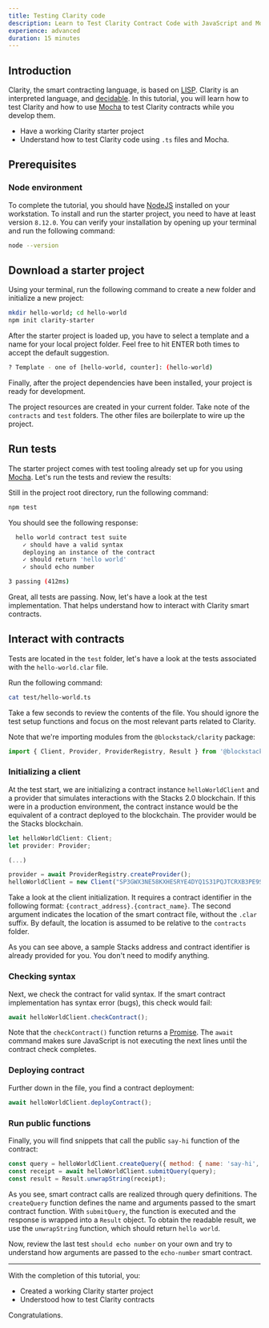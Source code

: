 ```yaml
---
title: Testing Clarity code
description: Learn to Test Clarity Contract Code with JavaScript and Mocha.
experience: advanced
duration: 15 minutes
---
```


## Introduction

Clarity, the smart contracting language, is based on [LISP](<https://en.wikipedia.org/wiki/Lisp_(programming_language)>). Clarity is an interpreted language, and [decidable](https://en.wikipedia.org/wiki/Recursive_language). In this tutorial, you will learn how to test Clarity and how to use [Mocha](https://mochajs.org/) to test Clarity contracts while you develop them.

- Have a working Clarity starter project
- Understand how to test Clarity code using `.ts` files and Mocha.

## Prerequisites

### Node environment

To complete the tutorial, you should have [NodeJS](https://nodejs.org/en/download/) installed on your workstation. To install and run the starter project, you need to have at least version `8.12.0`. You can verify your installation by opening up your terminal and run the following command:

```bash
node --version
```

## Download a starter project

Using your terminal, run the following command to create a new folder and initialize a new project:

```bash
mkdir hello-world; cd hello-world
npm init clarity-starter
```

After the starter project is loaded up, you have to select a template and a name for your local project folder. Feel free to hit ENTER both times to accept the default suggestion.

```bash
? Template - one of [hello-world, counter]: (hello-world)
```

Finally, after the project dependencies have been installed, your project is ready for development.

The project resources are created in your current folder. Take note of the `contracts` and `test` folders. The other files are boilerplate to wire up the project.

## Run tests

The starter project comes with test tooling already set up for you using [Mocha](https://mochajs.org/). Let's run the tests and review the results:

Still in the project root directory, run the following command:

```bash
npm test
```

You should see the following response:

```bash
  hello world contract test suite
    ✓ should have a valid syntax
    deploying an instance of the contract
    ✓ should return 'hello world'
    ✓ should echo number

3 passing (412ms)
```

Great, all tests are passing. Now, let's have a look at the test implementation. That helps understand how to interact with Clarity smart contracts.

## Interact with contracts

Tests are located in the `test` folder, let's have a look at the tests associated with the `hello-world.clar` file.

Run the following command:

```bash
cat test/hello-world.ts
```

Take a few seconds to review the contents of the file. You should ignore the test setup functions and focus on the most relevant parts related to Clarity.

Note that we're importing modules from the `@blockstack/clarity` package:

```js
import { Client, Provider, ProviderRegistry, Result } from '@blockstack/clarity';
```

### Initializing a client

At the test start, we are initializing a contract instance `helloWorldClient` and a provider that simulates interactions with the Stacks 2.0 blockchain. If this were in a production environment, the contract instance would be the equivalent of a contract deployed to the blockchain. The provider would be the Stacks blockchain.

```js
let helloWorldClient: Client;
let provider: Provider;

(...)

provider = await ProviderRegistry.createProvider();
helloWorldClient = new Client("SP3GWX3NE58KXHESRYE4DYQ1S31PQJTCRXB3PE9SB.hello-world", "hello-world", provider);
```

Take a look at the client initialization. It requires a contract identifier in the following format: `{contract_address}.{contract_name}`. The second argument indicates the location of the smart contract file, without the `.clar` suffix. By default, the location is assumed to be relative to the `contracts` folder.

As you can see above, a sample Stacks address and contract identifier is already provided for you. You don't need to modify anything.

### Checking syntax

Next, we check the contract for valid syntax. If the smart contract implementation has syntax error (bugs), this check would fail:

```js
await helloWorldClient.checkContract();
```

Note that the `checkContract()` function returns a [Promise](https://developer.mozilla.org/en-US/docs/Web/JavaScript/Reference/Global_Objects/Promise). The `await` command makes sure JavaScript is not executing the next lines until the contract check completes.

### Deploying contract

Further down in the file, you find a contract deployment:

```js
await helloWorldClient.deployContract();
```

### Run public functions

Finally, you will find snippets that call the public `say-hi` function of the contract:

```js
const query = helloWorldClient.createQuery({ method: { name: 'say-hi', args: [] } });
const receipt = await helloWorldClient.submitQuery(query);
const result = Result.unwrapString(receipt);
```

As you see, smart contract calls are realized through query definitions. The `createQuery` function defines the name and arguments passed to the smart contract function. With `submitQuery`, the function is executed and the response is wrapped into a `Result` object. To obtain the readable result, we use the `unwrapString` function, which should return `hello world`.

Now, review the last test `should echo number` on your own and try to understand how arguments are passed to the `echo-number` smart contract.

---

With the completion of this tutorial, you:

- Created a working Clarity starter project
- Understood how to test Clarity contracts

Congratulations.

